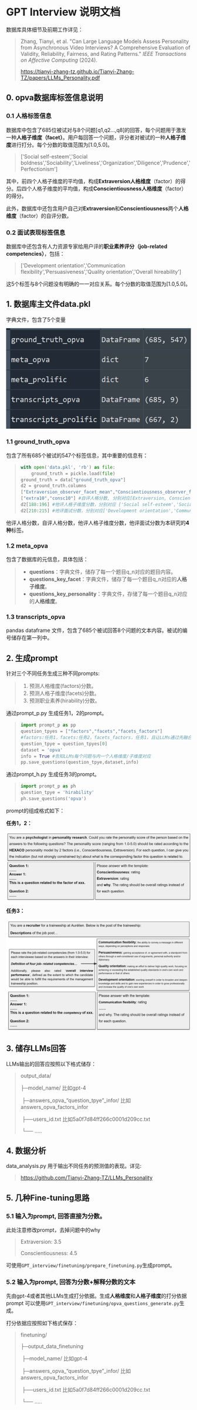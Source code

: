 # GPT Interview 说明文档

数据库具体细节及前期工作详见：

> Zhang, Tianyi, et al. "Can Large Language Models Assess Personality from Asynchronous Video Interviews? A Comprehensive Evaluation of Validity, Reliability, Fairness, and Rating Patterns." *IEEE Transactions on Affective Computing* (2024). 
>
> https://tianyi-zhang-tz.github.io/Tianyi-Zhang-TZ/papers/LLMs_Personality.pdf



## 0. opva数据库标签信息说明

### 0.1 人格标签信息

数据库中包含了685位被试对与8个问题[q1,q2...,q8]的回答，每个问题用于激发一种**人格子维度（facet）**。用户每回答一个问题，评分者对被试的一种**人格子维度**进行打分。每个分数的取值范围为[1.0,5.0]。

> ['Social self-esteem','Social boldness','Sociability','Liveliness','Organization','Diligence','Prudence','Perfectionism']

其中，前四个人格子维度的平均值，构成**Extraversion人格维度**（factor）的得分。后四个人格子维度的平均值，构成**Conscientiousness人格维度**（factor）的得分。

此外，数据库中还包含用户自己对**Extraversion**和**Conscientiousness**两个**人格维度**（factor）的自评分数。

### 0.2 面试表现标签信息

数据库中还包含有人力资源专家给用户评的**职业素养评分（job-related competencies）**，包括：

> ['Development orientation','Communication flexibility','Persuasiveness','Quality orientation','Overall hireability']

这5个标签与8个问题没有明确的一一对应关系。每个分数的取值范围为[1.0,5.0]。



## 1. 数据库主文件data.pkl 

字典文件，包含了5个变量

![image-20240621153528523](https://github.com/Tianyi-Zhang-TZ/GPT_interview/blob/main/readme_figures/image-20240621153528523.png)

### 1.1 ground_truth_opva

包含了所有685个被试的547个标签信息，其中重要的信息有：

> ```python
> with open('data.pkl', 'rb') as file:
>     ground_truth = pickle.load(file)
> ground_truth = data["ground_truth_opva"]
> d2 = ground_truth.columns
> ["Extraversion_observer_facet_mean","Conscientiousness_observer_facet_mean"]#他评人格分数，分别对应[Extraversion, Conscientiousness]
> ["extra10","consc10"] #自评人格分数, 分别对应[Extraversion, Conscientiousness]
> d2[188:196] #他评人格子维度分数，分别对应 ['Social self-esteem','Social boldness','Sociability','Liveliness','Organization','Diligence','Prudence','Perfectionism'] 八个子维度
> d2[210:215] #他评面试分数，分别对应['Development orientation','Communication flexibility','Persuasiveness','Quality orientation','Overall hireability']]
> ```

他评人格分数，自评人格分数，他评人格子维度分数，他评面试分数为本研究的**4种**标签。

### 1.2 meta_opva

包含了数据库的元信息，具体包括：

> - **questions**：字典文件，储存了每一个题目q_n对应的题目内容。
> - **questions_key_facet**：字典文件，储存了每一个题目q_n对应的**人格子维度**。
> - **questions_key_personality**：字典文件，存储了每一个题目q_n对应的**人格维度**。

### 1.3 transcripts_opva

pandas dataframe 文件，包含了685个被试回答8个问题的文本内容。被试的编号储存在第一列中。



## 2. 生成prompt

针对三个不同任务生成三种不同prompts:

> 1. 预测人格维度(factors)分数。
> 2. 预测人格子维度(facets)分数。
> 3. 预测职业素养(hirability)分数。

通过prompt_p.py 生成任务1，2的prompt。

> ```python
> import prompt_p as pp
> question_tpyes = ["factors","facets","facets_factors"]
> #factors:任务1，facets:任务2，facets_factors，任务1，且让LLMs通过先融合facets信息预测factors
> question_tpye = question_tpyes[0]
> dataset = 'opva'
> info = True #告知LLMs每个问题与内一个人格维度/子维度对应
> pp.save_questions(question_tpye,dataset,info)
> ```

通过prompt_h.py 生成任务3的prompt。

> ```python
> import prompt_p as ph
> question_tpye = 'hirability'
> ph.save_questions('opva')
> ```

prompt的组成格式如下：

**任务1，2：**

![image-20240621180748541](https://github.com/Tianyi-Zhang-TZ/GPT_interview/blob/main/readme_figures/image-20240621180748541.png)

**任务3：**

![image-20240621180817522](https://github.com/Tianyi-Zhang-TZ/GPT_interview/blob/main/readme_figures/image-20240621180817522.png)



## 3. 储存LLMs回答

LLMs输出的回答应按照以下格式储存：

> output_data/
>
> ├─model_name/ 比如gpt-4
>
> ​        ├─answers_opva_“question_tpye”_infor/ 比如answers_opva_factors_infor
>
> ​                ├──users_id.txt 比如5a0f7d84ff266c0001d209cc.txt
>
> ​                └── .....



## 4. 数据分析

data_analysis.py 用于输出不同任务的预测值的表现。详见:

> https://github.com/Tianyi-Zhang-TZ/LLMs_Personality



## 5. 几种Fine-tuning思路

### 5.1 输入为prompt, 回答直接为分数。

此处注意修改prompt，去掉问题中的why

> Extraversion: 3.5
>
> Conscientiousness: 4.5

可使用`GPT_interview/finetuning/prepare_finetuning.py`生成prompt。

### 5.2 输入为prompt, 回答为分数+解释分数的文本

先由gpt-4或者其他LLMs生成打分依据。生成**人格维度**和**人格子维度**的打分依据prompt 可以使用`GPT_interview/finetuning/opva_questions_generate.py`生成。

打分依据应按照如下格式保存：

> finetuning/
>
> ├─output_data_finetuning
>
> ​        ├─model_name/ 比如gpt-4
>
> ​                ├─answers_opva_“question_tpye”_infor/ 比如answers_opva_factors_infor
>
> ​                        ├──users_id.txt 比如5a0f7d84ff266c0001d209cc.txt
>
> ​                        └── .....